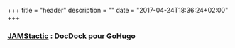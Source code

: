 +++
title = "header"
description = ""
date = "2017-04-24T18:36:24+02:00"
+++

### [JAMStactic](https://jamstack.org) : DocDock pour GoHugo
